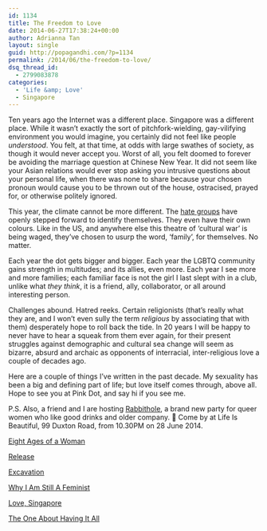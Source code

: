 ```yaml
---
id: 1134
title: The Freedom to Love
date: 2014-06-27T17:38:24+00:00
author: Adrianna Tan
layout: single
guid: http://popagandhi.com/?p=1134
permalink: /2014/06/the-freedom-to-love/
dsq_thread_id:
  - 2799083878
categories:
  - 'Life &amp; Love'
  - Singapore
---
```

Ten years ago the Internet was a different place. Singapore was a different place. While it wasn&#8217;t exactly the sort of pitchfork-wielding, gay-vilifying environment you would imagine, you certainly did not feel like people _understood_. You felt, at that time, at odds with large swathes of society, as though it would never accept you. Worst of all, you felt doomed to forever be avoiding the marriage question at Chinese New Year. It did not seem like your Asian relations would ever stop asking you intrusive questions about your personal life, when there was none to share because your chosen pronoun would cause you to be thrown out of the house, ostracised, prayed for, or otherwise politely ignored.

This year, the climate cannot be more different. The [hate groups](http://www.channelnewsasia.com/news/singapore/police-issue-advisory-for/1208972.html) have openly stepped forward to identify themselves. They even have their own colours. Like in the US, and anywhere else this theatre of &#8216;cultural war&#8217; is being waged, they&#8217;ve chosen to usurp the word, &#8216;family&#8217;, for themselves. No matter.

Each year the dot gets bigger and bigger. Each year the LGBTQ community gains strength in multitudes; and its allies, even more. Each year I see more and more families; each familiar face is not the girl I last slept with in a club, unlike what _they think_, it is a friend, ally, collaborator, or all around interesting person.

Challenges abound. Hatred reeks. Certain religionists (that&#8217;s really what they are, and I won&#8217;t even sully the term _religious_ by associating that with them) desperately hope to roll back the tide. In 20 years I will be happy to never have to hear a squeak from them ever again, for their present struggles against demographic and cultural sea change will seem as bizarre, absurd and archaic as opponents of interracial, inter-religious love a couple of decades ago.

Here are a couple of things I&#8217;ve written in the past decade. My sexuality has been a big and defining part of life; but love itself comes through, above all. Hope to see you at Pink Dot, and say hi if you see me.

P.S. Also, a friend and I are hosting [Rabbithole](https://www.facebook.com/events/282343721944892/?ref=22), a brand new party for queer women who like good drinks and older company. 🙂 Come by at Life Is Beautiful, 99 Duxton Road, from 10.30PM on 28 June 2014.

[Eight Ages of a Woman](http://popagandhi.com/2005/01/the-eight-ages-of-a-woman/)

[Release](http://popagandhi.com/2005/03/release/)

[Excavation](http://popagandhi.com/2005/04/excavation/)

[Why I Am Still A Feminist](http://popagandhi.com/2006/03/why-i-am-still-a-feminist/)

[Love, Singapore](http://popagandhi.com/2013/08/love-singapore/)

[The One About Having It All](https://medium.com/@skinnylatte/the-one-about-having-it-all-8c995b098f41)
